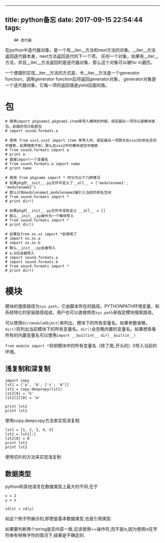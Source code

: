 
---
title: python备忘
date: 2017-09-15 22:54:44
tags:
---
        ## 迭代器

在python中迭代器对象，是一个有__iter__方法和next方法的对象。__iter__方法返回迭代器本身，next方法返回迭代的下一个项。
任何一个对象，如果有__iter__方法，并且__iter__方法返回的是迭代器对象，那么这个对象可以被for in遍历。

一个便捷的实现__iter__方法的方式是，令__iter__方法是一个generator function，调用generator function后将返回generator对象，
generator对象是一个迭代器对象，它每一项的返回值是yield后面的值。

# 包
```
# 使用import pkgname1.pkgnam2.item来导入模块的时候，规定最后一项可以是模块或包，前面的项只能是包
# import sound.formats.a

# 使用 from xxx1.xxx2 import item 来导入时，规定最后一项首先在xxx2的命名空间中搜索，如果搜索不到，那么在xxx2中的模块或包中搜索
# from sound.formats import a
# print a
# 直接import一个变量名
# from sound.formats.a import name
# print name

# 使用 from pkgname import * 时分为以下几种情况
# 如果pkg的__init__.py文件中定义了__all__ = ['modulename1', 'modulename2']
# 那么只有modulename1,modulename2被引入当前的命名空间
# from sound.formats import *
# print dir()

# 如果pkg的__init__.py文件中没有定义 __all__ = []
# 那么__init__.py被作为一个模块导入
# from sound.formats import *
# print dir()

# 如果在from xx.xx import *前使用了
# import xx.xx.a
# import xx.xx.b
# 那么__init__.py会被导入
# a,b也会被导入
# import sound.formats.a
# import sound.formats.b
# from sound.formats import *
# print dir()
```
# 模块

模块的搜索路径为`sys.path`，它由脚本所在的路径，PYTHONPATH环境变量，和系统特化的安装路径组成，用户也可以直接修改`sys.path`来指定模块搜索路径。


可以使用`dir(moduleObject)`来列出，模块下的所有变量名。如果参数省略，`dir()`将列出当前模块下的所有变量名。`dir()`会忽略内置的变量名，如果想查看所有的内置变量名可以使用`import __builtint__ dir(__builtin__)`

`from module import *`将把模块中的所有变量名（除了用_开头的）0导入当前的环境。


## 浅复制和深复制

```
import copy
lst1 = ['a', 'b', ['c', 'd']]
lst2 = copy.deepcopy(lst1)
lst2[0] = 'h'
lst2[2][0] = 'm'

print lst2
print lst1
```
使用copy.deepcopy方法来实现深复制


```
lst1 = [1, 2, 3, 4, 5]
lst2 = lst1[:]
lst2[0] = 0
print lst1
print lst2

```
使用切片的方法来实现浅复制




## 数据类型

python和其他语言在数据类型上最大的不同,在于

```
x = 2
y = x

id(x) = id(y)

```
如这个例子所展示的,即使是基本数据类型,也是引用类型.



如果要判断两个string是否内容一致,应该使用==操作符,而不是is,因为使用is在字符串有特殊字符的情况下,结果是不确定的.

